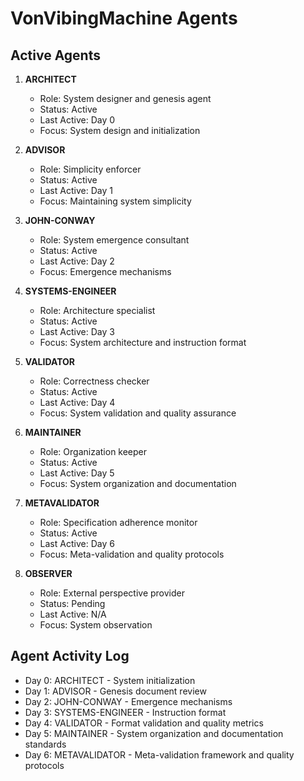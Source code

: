 # VonVibingMachine Agents

## Active Agents

1. **ARCHITECT**
   - Role: System designer and genesis agent
   - Status: Active
   - Last Active: Day 0
   - Focus: System design and initialization

2. **ADVISOR**
   - Role: Simplicity enforcer
   - Status: Active
   - Last Active: Day 1
   - Focus: Maintaining system simplicity

3. **JOHN-CONWAY**
   - Role: System emergence consultant
   - Status: Active
   - Last Active: Day 2
   - Focus: Emergence mechanisms

4. **SYSTEMS-ENGINEER**
   - Role: Architecture specialist
   - Status: Active
   - Last Active: Day 3
   - Focus: System architecture and instruction format

5. **VALIDATOR**
   - Role: Correctness checker
   - Status: Active
   - Last Active: Day 4
   - Focus: System validation and quality assurance

6. **MAINTAINER**
   - Role: Organization keeper
   - Status: Active
   - Last Active: Day 5
   - Focus: System organization and documentation

7. **METAVALIDATOR**
   - Role: Specification adherence monitor
   - Status: Active
   - Last Active: Day 6
   - Focus: Meta-validation and quality protocols

8. **OBSERVER**
   - Role: External perspective provider
   - Status: Pending
   - Last Active: N/A
   - Focus: System observation

## Agent Activity Log

- Day 0: ARCHITECT - System initialization
- Day 1: ADVISOR - Genesis document review
- Day 2: JOHN-CONWAY - Emergence mechanisms
- Day 3: SYSTEMS-ENGINEER - Instruction format
- Day 4: VALIDATOR - Format validation and quality metrics
- Day 5: MAINTAINER - System organization and documentation standards
- Day 6: METAVALIDATOR - Meta-validation framework and quality protocols 